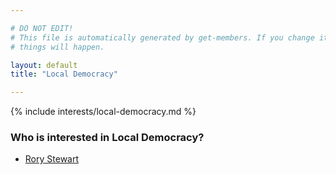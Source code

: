 ```yaml
---

# DO NOT EDIT!
# This file is automatically generated by get-members. If you change it, bad
# things will happen.

layout: default
title: "Local Democracy"

---
```


{% include interests/local-democracy.md %}

### Who is interested in Local Democracy?


* [Rory Stewart](members/rory-stewart.html)
